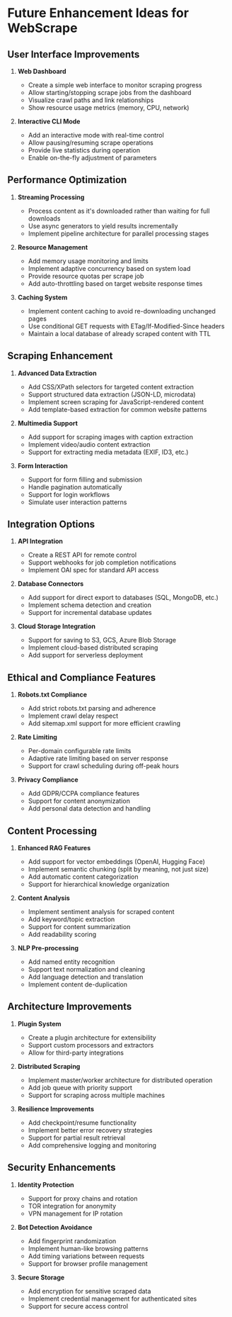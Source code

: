 # Future Enhancement Ideas for WebScrape

## User Interface Improvements

1. **Web Dashboard**
   - Create a simple web interface to monitor scraping progress
   - Allow starting/stopping scrape jobs from the dashboard
   - Visualize crawl paths and link relationships
   - Show resource usage metrics (memory, CPU, network)

2. **Interactive CLI Mode**
   - Add an interactive mode with real-time control
   - Allow pausing/resuming scrape operations
   - Provide live statistics during operation
   - Enable on-the-fly adjustment of parameters

## Performance Optimization

1. **Streaming Processing**
   - Process content as it's downloaded rather than waiting for full downloads
   - Use async generators to yield results incrementally
   - Implement pipeline architecture for parallel processing stages

2. **Resource Management**
   - Add memory usage monitoring and limits
   - Implement adaptive concurrency based on system load
   - Provide resource quotas per scrape job
   - Add auto-throttling based on target website response times

3. **Caching System**
   - Implement content caching to avoid re-downloading unchanged pages
   - Use conditional GET requests with ETag/If-Modified-Since headers
   - Maintain a local database of already scraped content with TTL

## Scraping Enhancement

1. **Advanced Data Extraction**
   - Add CSS/XPath selectors for targeted content extraction
   - Support structured data extraction (JSON-LD, microdata)
   - Implement screen scraping for JavaScript-rendered content
   - Add template-based extraction for common website patterns

2. **Multimedia Support**
   - Add support for scraping images with caption extraction
   - Implement video/audio content extraction
   - Support for extracting media metadata (EXIF, ID3, etc.)

3. **Form Interaction**
   - Support for form filling and submission
   - Handle pagination automatically
   - Support for login workflows
   - Simulate user interaction patterns

## Integration Options

1. **API Integration**
   - Create a REST API for remote control
   - Support webhooks for job completion notifications
   - Implement OAI spec for standard API access

2. **Database Connectors**
   - Add support for direct export to databases (SQL, MongoDB, etc.)
   - Implement schema detection and creation
   - Support for incremental database updates

3. **Cloud Storage Integration**
   - Support for saving to S3, GCS, Azure Blob Storage
   - Implement cloud-based distributed scraping
   - Add support for serverless deployment

## Ethical and Compliance Features

1. **Robots.txt Compliance**
   - Add strict robots.txt parsing and adherence
   - Implement crawl delay respect
   - Add sitemap.xml support for more efficient crawling

2. **Rate Limiting**
   - Per-domain configurable rate limits 
   - Adaptive rate limiting based on server response
   - Support for crawl scheduling during off-peak hours

3. **Privacy Compliance**
   - Add GDPR/CCPA compliance features
   - Support for content anonymization
   - Add personal data detection and handling

## Content Processing

1. **Enhanced RAG Features**
   - Add support for vector embeddings (OpenAI, Hugging Face)
   - Implement semantic chunking (split by meaning, not just size)
   - Add automatic content categorization
   - Support for hierarchical knowledge organization

2. **Content Analysis**
   - Implement sentiment analysis for scraped content
   - Add keyword/topic extraction
   - Support for content summarization
   - Add readability scoring

3. **NLP Pre-processing**
   - Add named entity recognition
   - Support text normalization and cleaning
   - Add language detection and translation
   - Implement content de-duplication

## Architecture Improvements

1. **Plugin System**
   - Create a plugin architecture for extensibility
   - Support custom processors and extractors
   - Allow for third-party integrations

2. **Distributed Scraping**
   - Implement master/worker architecture for distributed operation
   - Add job queue with priority support
   - Support for scraping across multiple machines

3. **Resilience Improvements**
   - Add checkpoint/resume functionality
   - Implement better error recovery strategies
   - Support for partial result retrieval
   - Add comprehensive logging and monitoring

## Security Enhancements

1. **Identity Protection**
   - Support for proxy chains and rotation
   - TOR integration for anonymity
   - VPN management for IP rotation

2. **Bot Detection Avoidance**
   - Add fingerprint randomization
   - Implement human-like browsing patterns
   - Add timing variations between requests
   - Support for browser profile management

3. **Secure Storage**
   - Add encryption for sensitive scraped data
   - Implement credential management for authenticated sites
   - Support for secure access control